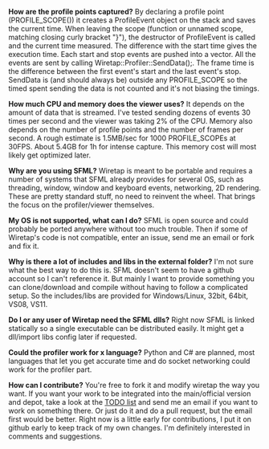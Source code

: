 **How are the profile points captured?**
By declaring a profile point (PROFILE_SCOPE()) it creates a ProfileEvent object on the stack and saves the current time. When leaving the scope (function or unnamed scope, matching closing curly bracket "}"), the destructor of ProfileEvent is called and the current time measured. The difference with the start time gives the execution time. Each start and stop events are pushed into a vector. All the events are sent by calling Wiretap::Profiler::SendData();. The frame time is the difference between the first event's start and the last event's stop. SendData is (and should always be) outside any PROFILE_SCOPE so the timed spent sending the data is not counted and it's not biasing the timings.

**How much CPU and memory does the viewer uses?**
It depends on the amount of data that is streamed. I've tested sending dozens of events 30 times per second and the viewer was taking 2% of the CPU. Memory also depends on the number of profile points and the number of frames per second. A rough estimate is 1.5MB/sec for 1000 PROFILE_SCOPEs at 30FPS. About 5.4GB for 1h for intense capture. This memory cost will most likely get optimized later.

**Why are you using SFML?**
Wiretap is meant to be portable and requires a number of systems that SFML already provides for several OS, such as threading, window, window and keyboard events, networking, 2D rendering. These are pretty standard stuff, no need to reinvent the wheel. That brings the focus on the profiler/viewer themselves.

**My OS is not supported, what can I do?**
SFML is open source and could probably be ported anywhere without too much trouble. Then if some of Wiretap's code is not compatible, enter an issue, send me an email or fork and fix it.

**Why is there a lot of includes and libs in the external folder?**
I'm not sure what the best way to do this is. SFML doesn't seem to have a github account so I can't reference it. But mainly I want to provide something you can clone/download and compile without having to follow a complicated setup. So the includes/libs are provided for Windows/Linux, 32bit, 64bit, VS08, VS11.

**Do I or any user of Wiretap need the SFML dlls?**
Right now SFML is linked statically so a single executable can be distributed easily. It might get a dll/import libs config later if requested.

**Could the profiler work for x language?**
Python and C# are planned, most languages that let you get accurate time and do socket networking could work for the profiler part.

**How can I contribute?**
You're free to fork it and modify wiretap the way you want. If you want your work to be integrated into the main/official version and depot, take a look at the [TODO list](TODO.txt) and send me an email if you want to work on something there. Or just do it and do a pull request, but the email first would be better. Right now is a little early for contributions, I put it on github early to keep track of my own changes. I'm definitely interested in comments and suggestions.
